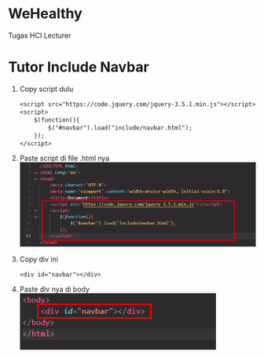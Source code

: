 # WeHealthy
 Tugas HCI Lecturer


# Tutor Include Navbar

1.  Copy script dulu
    ```
    <script src="https://code.jquery.com/jquery-3.5.1.min.js"></script>
    <script>
        $(function(){
            $("#navbar").load("include/navbar.html"); 
        });
    </script>
    ```

2. Paste script di file .html nya
   ![Alt text](image.png)

3. Copy div ini 
   ```
   <div id="navbar"></div>
   ```
 
4. Paste div nya di body  
   ![Alt text](image-1.png)
